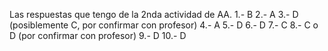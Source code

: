 Las respuestas que tengo de la 2nda actividad de AA.
1.- B
2.- A
3.- D (posiblemente C, por confirmar con profesor)
4.- A
5.- D
6.- D
7.- C
8.- C o D (por confirmar con profesor)
9.- D
10.- D